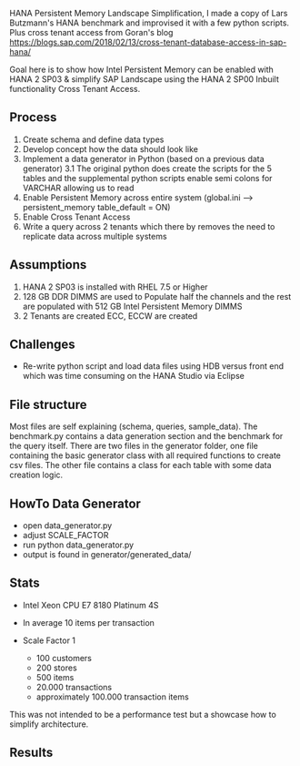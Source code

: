 HANA Persistent Memory Landscape Simplification, I made a copy of Lars Butzmann's HANA benchmark and improvised it with a few python scripts. Plus cross tenant access from Goran's blog https://blogs.sap.com/2018/02/13/cross-tenant-database-access-in-sap-hana/


Goal here is to show how Intel Persistent Memory can be enabled with HANA 2 SP03 & simplify SAP Landscape using the HANA 2 SP00 Inbuilt functionality Cross Tenant Access.



## Process

1. Create schema and define data types
2. Develop concept how the data should look like
3. Implement a data generator in Python (based on a previous data generator)
3.1 The original python does create the scripts for the 5 tables and the supplemental python scripts enable semi colons for VARCHAR allowing us to read
4. Enable Persistent Memory across entire system (global.ini --> persistent_memory table_default = ON)
5. Enable Cross Tenant Access 
6. Write a query across 2 tenants which there by removes the need to replicate data across multiple systems


## Assumptions
1. HANA 2 SP03 is installed with RHEL 7.5 or Higher
2. 128 GB DDR DIMMS are used to Populate half the channels and the rest are populated with 512 GB Intel Persistent Memory DIMMS
3. 2 Tenants are created ECC, ECCW are created 


## Challenges

* Re-write python script and load data files using HDB versus front end which was time consuming on the HANA Studio via Eclipse


## File structure

Most files are self explaining (schema, queries, sample_data).
The benchmark.py contains a data generation section and the benchmark for the query itself.
There are two files in the generator folder, one file containing the basic generator class with all required functions to create csv files. The other file contains a class for each table with some data creation logic.


## HowTo Data Generator

* open data_generator.py
* adjust SCALE_FACTOR
* run python data_generator.py
* output is found in generator/generated_data/


## Stats

* Intel Xeon CPU E7 8180 Platinum 4S

* In average 10 items per transaction
* Scale Factor 1
  * 100 customers
  * 200 stores
  * 500 items
  * 20.000 transactions
  * approximately 100.000 transaction items

This was not intended to be a performance test but a showcase how to simplify architecture.

## Results

